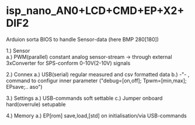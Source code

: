 # isp_nano_AN0+LCD+CMD+EP+X2+DIF2

Arduion sorta BIOS to handle Sensor-data (here BMP 280[180]) 

1.) Sensor  
  a.)  PWM(parallel)      <put> constant analog sensor-stream -> through external 3xConverter  for SPS-conform 0-10V(2-10V) signals

2.) Connex
  a.)  USB(serial)        <put> regular measured and csv formatted data
  b.)   -"-               <get>,<parse> command to configur inner parameter  ("debug=[on,off]; Tpwm=[min,max]; EPsave;.. aso")

3.) Settings
  a.)  USB-commands       soft settable 
  c.)  Jumper             onboard hard(overrule) setupable
 
4.) Memory
  a.)  EP[rom]            save,load,[std]  on initialisation/via USB-commands  
                          
  
